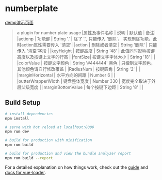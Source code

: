 # numberplate

[demo演示页面](https://bowennan.github.io/numberKeypad/dist/)

> a plugin for number plate
> usage
|属性及事件名称 | 说明 | 默认值 | 备注|
|actionp | 功能键 | String '.' | 除了 '.', 只能传入 '删除'， 实现删除功能，此时action属性需要传入 '清空'|
|action | 删除或者清空 | String '删除' | 只能传入 '清空'字段 |
|keyHeight | 按键高度 | String '48' | 此值同时影响按键高度以及按键上文字的行高 |
|fontSize| 按键文字字体大小 | String '18' | |
|colorValue | 按键文字颜色 | String '#444444' 黑色 | 只控制文字颜色，其他颜色请自行修改覆盖 |
|RadiusNum | 按键圆角 | String '2' | |
|marginHorizontal | 水平方向的间距 | Number 6 | |
|outterWrapperWidth | 键盘整体宽度 | Number 330 | 宽度完全取决于外层父级宽度 |
|marginBottomValue | 每个按键下边距 | String '8' | |

## Build Setup

``` bash
# install dependencies
npm install

# serve with hot reload at localhost:8080
npm run dev

# build for production with minification
npm run build

# build for production and view the bundle analyzer report
npm run build --report
```

For a detailed explanation on how things work, check out the [guide](http://vuejs-templates.github.io/webpack/) and [docs for vue-loader](http://vuejs.github.io/vue-loader).
